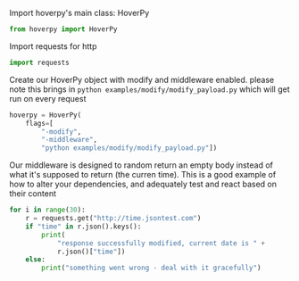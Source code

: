 Import hoverpy's main class: HoverPy 

```python
from hoverpy import HoverPy

```

Import requests for http 

```python
import requests

```

Create our HoverPy object with modify and middleware enabled. please note this brings in ```python examples/modify/modify_payload.py``` which will get run on every request 

```python
hoverpy = HoverPy(
    flags=[
        "-modify",
        "-middleware",
        "python examples/modify/modify_payload.py"])

```

Our middleware is designed to random return an empty body instead of what it's supposed to return (the curren time). This is a good example of how to alter your dependencies, and adequately test and react based on their content 

```python
for i in range(30):
    r = requests.get("http://time.jsontest.com")
    if "time" in r.json().keys():
        print(
            "response successfully modified, current date is " +
            r.json()["time"])
    else:
        print("something went wrong - deal with it gracefully")

```

